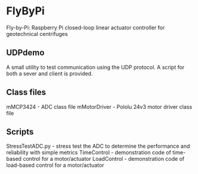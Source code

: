 # FlyByPi
Fly-by-Pi: Raspberry Pi closed-loop linear actuator controller for geotechnical centrifuges

## UDPdemo
A small utility to test communication using the UDP protocol. A script for both a sever and client is provided.

## Class files
mMCP3424 - ADC class file
mMotorDriver - Pololu 24v3 motor driver class file

## Scripts
StressTestADC.py - stress test the ADC to determine the performance and reliability with simple metrics
TimeControl - demonstration code of time-based control for a motor/actuator
LoadControl - demonstration code of load-based control for a motor/actuator
